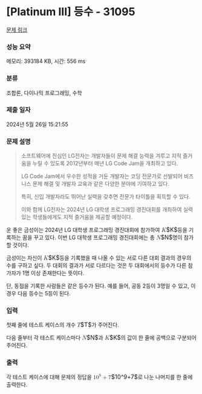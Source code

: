 # [Platinum III] 등수 - 31095 

[문제 링크](https://www.acmicpc.net/problem/31095) 

### 성능 요약

메모리: 393184 KB, 시간: 556 ms

### 분류

조합론, 다이나믹 프로그래밍, 수학

### 제출 일자

2024년 5월 26일 15:21:55

### 문제 설명

<blockquote>
<p>소프트웨어에 진심인 LG전자는 개발자들이 문제 해결 능력을 겨루고 지적 즐거움을 누릴 수 있도록 2012년부터 매년 LG Code Jam을 개최하고 있다.</p>

<p>LG Code Jam에서 우수한 성적을 거둔 개발자는 코딩 전문가로 선발되어 비즈니스 문제 해결 및 개발자 교육과 같은 다양한 분야에 기여하고 있다.</p>

<p>특히, 신입 개발자라도 뛰어난 실력을 갖추면 전문가 타이틀을 획득할 수 있다.</p>

<p>이와 함께 LG전자는 2024년 LG 대학생 프로그래밍 경진대회를 개최하여 실력 있는 학생들에게도 지적 즐거움을 제공할 예정이다.</p>
</blockquote>

<p>운 좋은 금성이는 2024년 LG 대학생 프로그래밍 경진대회에 참가하여 <mjx-container class="MathJax" jax="CHTML" style="font-size: 109%; position: relative;"><mjx-math class="MJX-TEX" aria-hidden="true"><mjx-mi class="mjx-i"><mjx-c class="mjx-c1D43E TEX-I"></mjx-c></mjx-mi></mjx-math><mjx-assistive-mml unselectable="on" display="inline"><math xmlns="http://www.w3.org/1998/Math/MathML"><mi>K</mi></math></mjx-assistive-mml><span aria-hidden="true" class="no-mathjax mjx-copytext">$K$</span></mjx-container>등을 기록하는 꿈을 꾸고 있다. 이번 LG 대학생 프로그래밍 경진대회에는 총 <mjx-container class="MathJax" jax="CHTML" style="font-size: 109%; position: relative;"><mjx-math class="MJX-TEX" aria-hidden="true"><mjx-mi class="mjx-i"><mjx-c class="mjx-c1D441 TEX-I"></mjx-c></mjx-mi></mjx-math><mjx-assistive-mml unselectable="on" display="inline"><math xmlns="http://www.w3.org/1998/Math/MathML"><mi>N</mi></math></mjx-assistive-mml><span aria-hidden="true" class="no-mathjax mjx-copytext">$N$</span></mjx-container>명이 참가할 것이다.</p>

<p>금성이는 자신이 <mjx-container class="MathJax" jax="CHTML" style="font-size: 109%; position: relative;"><mjx-math class="MJX-TEX" aria-hidden="true"><mjx-mi class="mjx-i"><mjx-c class="mjx-c1D43E TEX-I"></mjx-c></mjx-mi></mjx-math><mjx-assistive-mml unselectable="on" display="inline"><math xmlns="http://www.w3.org/1998/Math/MathML"><mi>K</mi></math></mjx-assistive-mml><span aria-hidden="true" class="no-mathjax mjx-copytext">$K$</span></mjx-container>등을 기록했을 때 나올 수 있는 서로 다른 대회 결과의 경우의 수를 구하고 싶다. 두 대회의 결과가 서로 다르다는 것은 두 대회에서의 등수가 다른 참가자가 1명 이상 존재한다는 뜻이다.</p>

<p>단, 동점을 기록한 사람들은 같은 등수가 된다. 예를 들어, 공동 2등이 3명일 수 있고, 이 경우 다음 등수는 5등이 된다.</p>

### 입력 

 <p>첫째 줄에 테스트 케이스의 개수 <mjx-container class="MathJax" jax="CHTML" style="font-size: 109%; position: relative;"><mjx-math class="MJX-TEX" aria-hidden="true"><mjx-mi class="mjx-i"><mjx-c class="mjx-c1D447 TEX-I"></mjx-c></mjx-mi></mjx-math><mjx-assistive-mml unselectable="on" display="inline"><math xmlns="http://www.w3.org/1998/Math/MathML"><mi>T</mi></math></mjx-assistive-mml><span aria-hidden="true" class="no-mathjax mjx-copytext">$T$</span></mjx-container>가 주어진다.</p>

<p>다음 줄부터 각 테스트 케이스마다 <mjx-container class="MathJax" jax="CHTML" style="font-size: 109%; position: relative;"><mjx-math class="MJX-TEX" aria-hidden="true"><mjx-mi class="mjx-i"><mjx-c class="mjx-c1D441 TEX-I"></mjx-c></mjx-mi></mjx-math><mjx-assistive-mml unselectable="on" display="inline"><math xmlns="http://www.w3.org/1998/Math/MathML"><mi>N</mi></math></mjx-assistive-mml><span aria-hidden="true" class="no-mathjax mjx-copytext">$N$</span></mjx-container>과 <mjx-container class="MathJax" jax="CHTML" style="font-size: 109%; position: relative;"><mjx-math class="MJX-TEX" aria-hidden="true"><mjx-mi class="mjx-i"><mjx-c class="mjx-c1D43E TEX-I"></mjx-c></mjx-mi></mjx-math><mjx-assistive-mml unselectable="on" display="inline"><math xmlns="http://www.w3.org/1998/Math/MathML"><mi>K</mi></math></mjx-assistive-mml><span aria-hidden="true" class="no-mathjax mjx-copytext">$K$</span></mjx-container>의 값이 한 줄에 공백으로 구분되어 주어진다.</p>

### 출력 

 <p>각 테스트 케이스에 대해 문제의 정답을 <mjx-container class="MathJax" jax="CHTML" style="font-size: 109%; position: relative;"><mjx-math class="MJX-TEX" aria-hidden="true"><mjx-msup><mjx-mn class="mjx-n"><mjx-c class="mjx-c31"></mjx-c><mjx-c class="mjx-c30"></mjx-c></mjx-mn><mjx-script style="vertical-align: 0.393em;"><mjx-mn class="mjx-n" size="s"><mjx-c class="mjx-c39"></mjx-c></mjx-mn></mjx-script></mjx-msup><mjx-mo class="mjx-n" space="3"><mjx-c class="mjx-c2B"></mjx-c></mjx-mo><mjx-mn class="mjx-n" space="3"><mjx-c class="mjx-c37"></mjx-c></mjx-mn></mjx-math><mjx-assistive-mml unselectable="on" display="inline"><math xmlns="http://www.w3.org/1998/Math/MathML"><msup><mn>10</mn><mn>9</mn></msup><mo>+</mo><mn>7</mn></math></mjx-assistive-mml><span aria-hidden="true" class="no-mathjax mjx-copytext">$10^9+7$</span></mjx-container>로 나눈 나머지를 한 줄에 출력한다.</p>

